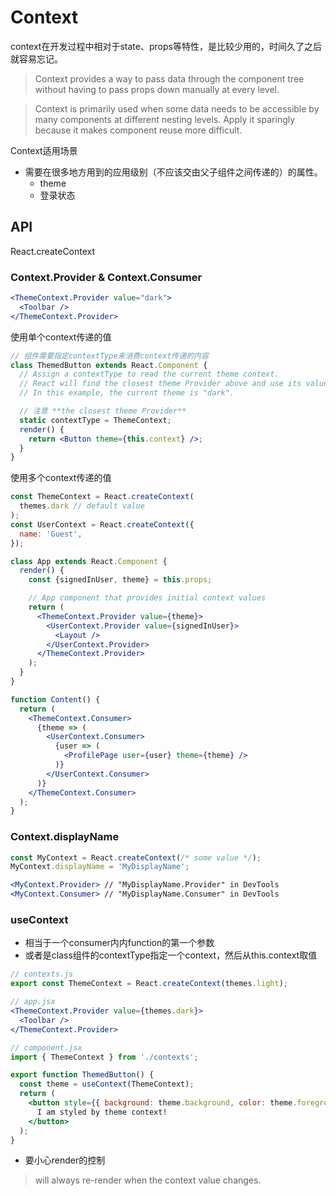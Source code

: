 # Context
context在开发过程中相对于state、props等特性，是比较少用的，时间久了之后就容易忘记。

> Context provides a way to pass data through the component tree without having to pass props down manually at every level.

> Context is primarily used when some data needs to be accessible by many components at different nesting levels. Apply it sparingly because it makes component reuse more difficult.

Context适用场景
* 需要在很多地方用到的应用级别（不应该交由父子组件之间传递的）的属性。
  * theme
  * 登录状态

## API
React.createContext

### Context.Provider & Context.Consumer
```jsx
<ThemeContext.Provider value="dark">
  <Toolbar />
</ThemeContext.Provider>
```

使用单个context传递的值
```jsx
// 组件需要指定contextType来消费context传递的内容
class ThemedButton extends React.Component {
  // Assign a contextType to read the current theme context.
  // React will find the closest theme Provider above and use its value.
  // In this example, the current theme is "dark".

  // 注意 **the closest theme Provider**
  static contextType = ThemeContext;
  render() {
    return <Button theme={this.context} />;
  }
}
```
使用多个context传递的值
```jsx
const ThemeContext = React.createContext(
  themes.dark // default value
);
const UserContext = React.createContext({
  name: 'Guest',
});

class App extends React.Component {
  render() {
    const {signedInUser, theme} = this.props;

    // App component that provides initial context values
    return (
      <ThemeContext.Provider value={theme}>
        <UserContext.Provider value={signedInUser}>
          <Layout />
        </UserContext.Provider>
      </ThemeContext.Provider>
    );
  }
}

function Content() {
  return (
    <ThemeContext.Consumer>
      {theme => (
        <UserContext.Consumer>
          {user => (
            <ProfilePage user={user} theme={theme} />
          )}
        </UserContext.Consumer>
      )}
    </ThemeContext.Consumer>
  );
}
```
### Context.displayName
```jsx
const MyContext = React.createContext(/* some value */);
MyContext.displayName = 'MyDisplayName';

<MyContext.Provider> // "MyDisplayName.Provider" in DevTools
<MyContext.Consumer> // "MyDisplayName.Consumer" in DevTools
```

### useContext
* 相当于一个consumer内内function的第一个参数
* 或者是class组件的contextType指定一个context，然后从this.context取值
```jsx
// contexts.js
export const ThemeContext = React.createContext(themes.light);

// app.jsx
<ThemeContext.Provider value={themes.dark}>
  <Toolbar />
</ThemeContext.Provider>

// component.jsx
import { ThemeContext } from './contexts';

export function ThemedButton() {
  const theme = useContext(ThemeContext);
  return (
    <button style={{ background: theme.background, color: theme.foreground }}>
      I am styled by theme context!
    </button>
  );
}
```
* 要小心render的控制
> will always re-render when the context value changes.
